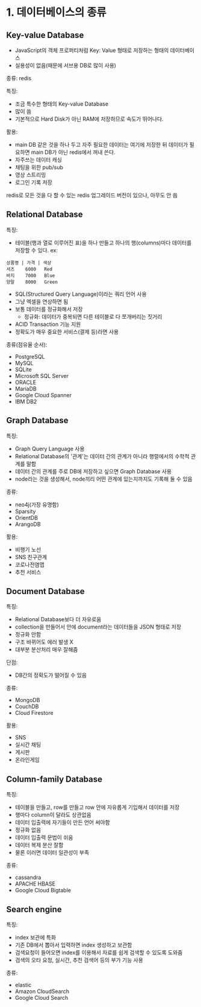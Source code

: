 # 1. 데이터베이스의 종류

## Key-value Database

- JavaScript의 객체 프로퍼티처럼 Key: Value 형태로 저장하는 형태의 데이터베이스
- 실용성이 없음(때문에 서브용 DB로 많이 사용)

종류: redis

특징:

- 조금 특수한 형태의 Key-value Database
- 많이 씀
- 기본적으로 Hard Disk가 아닌 RAM에 저장하므로 속도가 뛰어나다.

활용:

- main DB 같은 것을 하나 두고 자주 필요한 데이터는 여기에 저장한 뒤 데이터가 필요하면 main DB가 아닌 redis에서 꺼내 쓴다.
- 자주쓰는 데이터 캐싱
- 채팅을 위한 pub/sub
- 영상 스트리밍
- 로그인 기록 저장

redis로 모든 것을 다 할 수 있는 redis 업그레이드 버전이 있으나, 아무도 안 씀

## Relational Database

특징:

- 테이블(행과 열로 이루어진 표)을 하나 만들고 하나의 행(columns)마다 데이터를 저장할 수 있다.
  ex:

```
상품명 | 가격 | 색상
셔츠    6000   Red
바지    7000   Blue
양말    8000   Green
```

- SQL(Structured Query Language)이라는 쿼리 언어 사용
- 그냥 엑셀을 연상하면 됨
- 보통 데이터를 정규화해서 저장
  - 정규화: 데이터가 중복되면 다른 테이블로 다 쪼개버리는 짓거리
- ACID Transaction 기능 지원
- 정확도가 매우 중요한 서비스(결제 등)라면 사용

종류(점유율 순서):

- PostgreSQL
- MySQL
- SQLite
- Microsoft SQL Server
- ORACLE
- MariaDB
- Google Cloud Spanner
- IBM DB2

## Graph Database

특징:

- Graph Query Language 사용
- Relational Database의 '관계'는 데이터 간의 관계가 아니라 행렬에서의 수학적 관계를 말함
- 데이터 간의 관계를 주로 DB에 저장하고 싶으면 Graph Database 사용
- node라는 것을 생성해서, node끼리 어떤 관계에 있는지까지도 기록해 둘 수 있음

종류:

- neo4j(가장 유명함)
- Sparsity
- OrientDB
- ArangoDB

활용:

- 비행기 노선
- SNS 친구관계
- 코로나전염맵
- 추천 서비스

## Document Database

특징:

- Relational Database보다 더 자유로움
- collection을 만들어서 안에 document라는 데이터들을 JSON 형태로 저장
- 정규화 안함
- 구조 바뀌어도 에러 발생 X
- 대부분 분산처리 매우 잘해줌

단점:

- DB간의 정확도가 떨어질 수 있음

종류:

- MongoDB
- CouchDB
- Cloud Firestore

활용:

- SNS
- 실시간 채팅
- 게시판
- 온라인게임

## Column-family Database

특징:

- 테이블을 만들고, row를 만들고 row 안에 자유롭게 기입해서 데이터를 저장
- 행마다 column이 달라도 상관없음
- 데이터 입출력에 자기들이 만든 언어 써야함
- 정규화 없음
- 데이터 입출력 문법이 쉬움
- 데이터 복제 분산 잘함
- 물론 이러면 데이터 일관성이 부족

종류:

- cassandra
- APACHE HBASE
- Google Cloud Bigtable

## Search engine

특징:

- index 보관에 특화
- 기존 DB에서 뽑아서 입력하면 index 생성하고 보관함
- 검색요청이 들어오면 index를 이용해서 자료를 쉽게 검색할 수 있도록 도와줌
- 검색의 오타 요청, 실시간, 추천 검색어 등의 부가 기능 사용

종류:

- elastic
- Amazon CloudSearch
- Google Cloud Search
